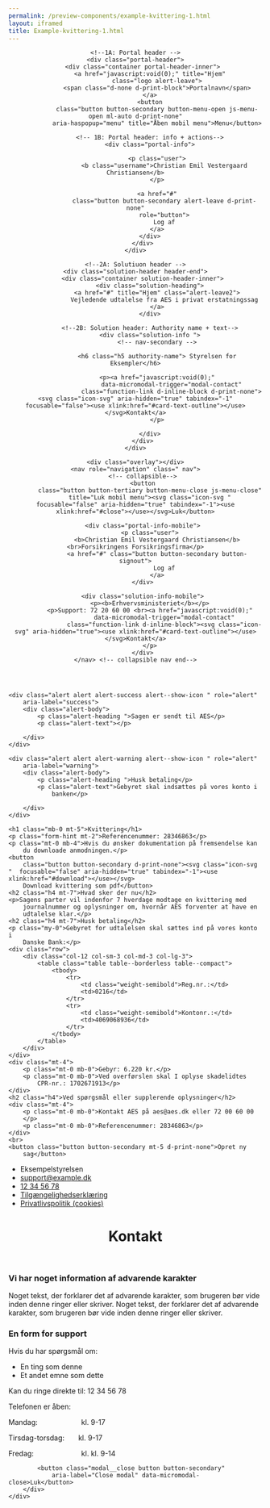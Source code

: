 ```yaml
--- 
permalink: /preview-components/example-kvittering-1.html
layout: iframed 
title: Example-kvittering-1.html
---
```

<header class="header" role="banner">

    <!--1A: Portal header -->
    <div class="portal-header">
        <div class="container portal-header-inner">
            <a href="javascript:void(0);" title="Hjem"
                class="logo alert-leave">
                <span class="d-none d-print-block">Portalnavn</span>
            </a>
            <button
                class="button button-secondary button-menu-open js-menu-open ml-auto d-print-none"
                aria-haspopup="menu" title="Åben mobil menu">Menu</button>

            <!-- 1B: Portal header: info + actions-->
            <div class="portal-info">

                <p class="user">
                    <b class="username">Christian Emil Vestergaard Christiansen</b>
                </p>

                <a href="#"
                    class="button button-secondary alert-leave d-print-none"
                    role="button">
                    Log af
                </a>
            </div>
        </div>
    </div>

    <!--2A: Solutiuon header -->
    <div class="solution-header header-end">
        <div class="container solution-header-inner">
            <div class="solution-heading">
                <a href="#" title="Hjem" class="alert-leave2">
                    Vejledende udtalelse fra AES i privat erstatningssag
                </a>
            </div>

            <!--2B: Solution header: Authority name + text-->
            <div class="solution-info ">
                <!-- nav-secondary -->

                <h6 class="h5 authority-name"> Styrelsen for Eksempler</h6>

                <p><a href="javascript:void(0);"
                        data-micromodal-trigger="modal-contact"
                        class="function-link d-inline-block d-print-none"><svg class="icon-svg" aria-hidden="true" tabindex="-1" focusable="false"><use xlink:href="#card-text-outline"></use></svg>Kontakt</a>
                </p>

            </div>
        </div>
    </div>

    <div class="overlay"></div>
    <nav role="navigation" class=" nav">
        <!-- collapsible-->
        <button
            class="button button-tertiary button-menu-close js-menu-close"
            title="Luk mobil menu"><svg class="icon-svg "  focusable="false" aria-hidden="true" tabindex="-1"><use xlink:href="#close"></use></svg>Luk</button>

        <div class="portal-info-mobile">
            <p class="user">
                <b>Christian Emil Vestergaard Christiansen</b><br>Forsikringens Forsikringsfirma</p>
                <a href="#" class="button button-secondary button-signout">
                    Log af
                </a>
        </div>

        <div class="solution-info-mobile">
            <p><b>Erhvervsministeriet</b></p>
            <p>Support: 72 20 60 00 <br><a href="javascript:void(0);"
                    data-micromodal-trigger="modal-contact"
                    class="function-link d-inline-block"><svg class="icon-svg" aria-hidden="true"><use xlink:href="#card-text-outline"></use></svg>Kontakt</a>
            </p>
        </div>
    </nav> <!-- collapsible nav end-->
</header>

<main class="container page-container">

    <div class="alert alert alert-success alert--show-icon " role="alert"
        aria-label="success">
        <div class="alert-body">
            <p class="alert-heading ">Sagen er sendt til AES</p>
            <p class="alert-text"></p>

        </div>
    </div>

    <div class="alert alert alert-warning alert--show-icon " role="alert"
        aria-label="warning">
        <div class="alert-body">
            <p class="alert-heading ">Husk betaling</p>
            <p class="alert-text">Gebyret skal indsættes på vores konto i
                banken</p>

        </div>
    </div>

    <h1 class="mb-0 mt-5">Kvittering</h1>
    <p class="form-hint mt-2">Referencenummer: 28346863</p>
    <p class="mt-0 mb-4">Hvis du ønsker dokumentation på fremsendelse kan
        du downloade anmodningen.</p>
    <button
        class="button button-secondary d-print-none"><svg class="icon-svg "  focusable="false" aria-hidden="true" tabindex="-1"><use xlink:href="#download"></use></svg>
        Download kvittering som pdf</button>
    <h2 class="h4 mt-7">Hvad sker der nu</h2>
    <p>Sagens parter vil indenfor 7 hverdage modtage en kvittering med
        journalnummer og oplysninger om, hvornår AES forventer at have en
        udtalelse klar.</p>
    <h2 class="h4 mt-7">Husk betaling</h2>
    <p class="my-0">Gebyret for udtalelsen skal sættes ind på vores konto i
        Danske Bank:</p>
    <div class="row">
        <div class="col-12 col-sm-3 col-md-3 col-lg-3">
            <table class="table table--borderless table--compact">
                <tbody>
                    <tr>
                        <td class="weight-semibold">Reg.nr.:</td>
                        <td>0216</td>
                    </tr>
                    <tr>
                        <td class="weight-semibold">Kontonr.:</td>
                        <td>4069068936</td>
                    </tr>
                </tbody>
            </table>
        </div>
    </div>
    <div class="mt-4">
        <p class="mt-0 mb-0">Gebyr: 6.220 kr.</p>
        <p class="mt-0 mb-0">Ved overførslen skal I oplyse skadelidtes
            CPR-nr.: 1702671913</p>
    </div>
    <h2 class="h4">Ved spørgsmål eller supplerende oplysninger</h2>
    <div class="mt-4">
        <p class="mt-0 mb-0">Kontakt AES på aes@aes.dk eller 72 00 60 00
        </p>
        <p class="mt-0 mb-0">Referencenummer: 28346863</p>
    </div>
    <br>
    <button class="button button-secondary mt-5 d-print-none">Opret ny
        sag</button>
</main>

<footer>
    <div class="footer">
        <div class="container">
            <div class="align-text-left">
                <ul class="unstyled-list inline-list">
                    <li class=""><span
                            class="h5 weight-semibold">Eksempelstyrelsen</span>
                    </li>
                    <li class=""><a class="function-link"
                            href="mailto:support@example.dk">support@example.dk</a>
                    </li>
                    <li class=""><a class="function-link"
                            href="tel:12 34 56 78">12 34 56 78</a></li>
                    <li class="d-print-none"><a href="#"
                            class="function-link">Tilgængelighedserklæring</a>
                    </li>
                    <li class="d-print-none"><a href="#"
                            class="function-link">Privatlivspolitik
                            (cookies)</a></li>
                </ul>
            </div>
        </div>
    </div>
</footer>

<div class="modal" id="modal-contact" aria-hidden="true">
    <div class="modal__overlay bg-modal" tabindex="-1"
        data-micromodal-close>
        <div class="modal__container" role="dialog" aria-modal="true"
            aria-labelledby="modal-contact-1">
            <header class="modal__header">
                <h1 class="modal__title h2" id="modal-contact-1">
                    Kontakt
                </h1>
            </header>
            <main class="modal__content">
                <div class="alert alert-warning" role="alert"
                    aria-label="Beskedbox der viser en advarsel">
                    <div class="alert-body">
                        <h3 class="alert-heading">Vi har noget information
                            af advarende karakter</h3>
                        <p class="alert-text">Noget tekst, der forklarer
                            det af advarende karakter, som brugeren bør
                            vide inden denne ringer eller skriver. Noget
                            tekst, der forklarer det af advarende karakter,
                            som brugeren bør vide inden denne ringer eller
                            skriver.</p>
                    </div>
                </div>
                <h3>En form for support</h3>
                <p>Hvis du har spørgsmål om:</p>
                <ul>
                    <li>En ting som denne</li>
                    <li>Et andet emne som dette</li>
                </ul>
                <p>Kan du ringe direkte til: 12 34 56 78</p>
                <p>Telefonen er åben:</p>
                <p class="m-0">
                    Mandag:&nbsp&nbsp&nbsp&nbsp&nbsp&nbsp&nbsp&nbsp&nbsp&nbsp&nbsp&nbsp&nbsp&nbsp&nbsp&nbsp&nbsp&nbsp&nbsp&nbsp&nbsp
                    kl. 9-17</p>
                <p class="m-0">
                    Tirsdag-torsdag:&nbsp&nbsp&nbsp&nbsp&nbsp&nbsp kl. 9-17
                </p>
                <p class="m-0">
                    Fredag:&nbsp&nbsp&nbsp&nbsp&nbsp&nbsp&nbsp&nbsp&nbsp&nbsp&nbsp&nbsp&nbsp&nbsp&nbsp&nbsp&nbsp&nbsp&nbsp&nbsp&nbsp&nbsp&nbsp
                    kl. kl. 9-14</p>
            </main>

            <button class="modal__close button button-secondary"
                aria-label="Close modal" data-micromodal-close>Luk</button>
        </div>
    </div>
</div>